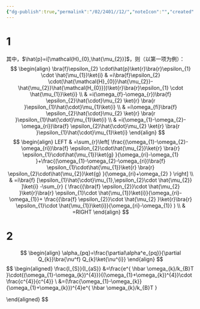 ```yaml
---
{"dg-publish":true,"permalink":"/02/2401//12/","noteIcon":"","created":"2025-01-31T00:35","updated":"2025-07-01T13:38"}
---
```


# 1
其中，$\hat{p}=i[\mathcal{H}_{0},\hat{\mu_{2}}]$，则（以第一项为例）：
$$
\begin{align}
\bra{f}\epsilon_{2} \cdot\hat{p}\ket{r}\bra{r}\epsilon_{1} \cdot \hat{\mu_{1}}\ket{i}  & =i\bra{f}\epsilon_{2} \cdot(\hat{\mathcal{H}_{0}}\hat{\mu_{2}}-\hat{\mu_{2}}\hat{\mathcal{H_{0}}})\ket{r}\bra{r}\epsilon_{1} \cdot \hat{\mu_{1}}\ket{i}   \\
 & =i(\omega_{f}-\omega_{r})\bra{f} \epsilon_{2}\hat{\cdot}\mu_{2} \ket{r} \bra{r }\epsilon_{1}\hat{\cdot}\mu_{1}\ket{i}   \\
 & =i\omega_{fi}\bra{f} \epsilon_{2}\hat{\cdot}\mu_{2} \ket{r} \bra{r }\epsilon_{1}\hat{\cdot}\mu_{1}\ket{i}  \\
 & =i(\omega_{1}-\omega_{2}-\omega_{ri})\bra{f} \epsilon_{2}\hat{\cdot}\mu_{2} \ket{r} \bra{r }\epsilon_{1}\hat{\cdot}\mu_{1}\ket{i} 
\end{align}
$$
$$
\begin{align}
LEFT  & =\sum_{r}\left[ \frac{(\omega_{1}-\omega_{2}-\omega_{ri})\bra{f} \epsilon_{2}\cdot\hat{\mu_{2}}\ket{r} \bra{r} \epsilon_{1}\cdot\hat{\mu_{1}}\ket{g} }{\omega_{ri}-\omega_{1} }+\frac{(\omega_{1}-\omega_{2}-\omega_{ri})\bra{f} \epsilon_{1}\cdot\hat{\mu_{1}}\ket{r} \bra{r} \epsilon_{2}\cdot\hat{\mu_{2}}\ket{g} }{\omega_{ri}+\omega_{2} } \right] \\
 & =i\bra{f} [\epsilon_{1}\hat{\cdot}\mu_{1},\epsilon_{2}\cdot \hat{\mu_{2}} ]\ket{i} -\sum_{r} ( \frac{{\bra{f} \epsilon_{2}}\cdot \hat{\mu_{2} }\ket{r}\bra{r} \epsilon_{1}\cdot \hat{\mu_{1}}\ket{i}}{\omega_{ri}-\omega_{1}}+ \frac{{\bra{f} \epsilon_{2}}\cdot \hat{\mu_{2} }\ket{r}\bra{r} \epsilon_{1}\cdot \hat{\mu_{1}}\ket{i}}{\omega_{ri}-\omega_{1}} ) \\
 & =RIGHT
\end{align}
$$
# 2
$$
\begin{align}
\alpha_{pq}=\frac{\partial\alpha^e_{pq}}{\partial Q_{k}}\bra{\nu^f} Q_{k}\ket{\nu^{i}} 
\end{align}
$$
$$
\begin{aligned}
\frac{I_{S}}{I_{aS}} &=\frac{e^{ \hbar \omega_{k}/k_{B}T }\cdot{(\omega_{1}-\omega_{k})^{4}}}{(\omega_{1}+\omega_{k})^{4}}\cdot \frac{c^{4}}{c^{4}} \\
&=(\frac{\omega_{1}-\omega_{k}}{\omega_{1}+\omega_{k}})^{4}e^{ \hbar \omega_{k}/k_{B}T }

\end{aligned}
$$
